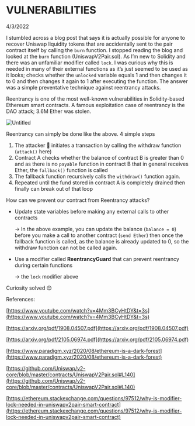 # VULNERABILITIES

4/3/2022

I stumbled across a blog post that says it is actually possible for anyone to recover Uniswap liquidity tokens that are accidentally sent to the pair contract itself by calling the `burn` function. I stopped reading the blog and looked at the `burn` function (UniswapV2Pair.sol). As I’m new to Solidity and there was an unfamiliar modifier called `lock`. I was curious why this is needed in many of their external functions as it’s just seemed to be used as it looks; checks whether the `unlocked` variable equals 1 and then changes it to 0 and then changes it again to 1 after executing the function. The answer was a simple preventative technique against reentrancy attacks.

Reentrancy is one of the most well-known vulnerabilities in Solidity-based Ethereum smart contracts. A famous exploitation case of reentrancy is the DAO attack; 3.6M Ether was stolen. 

![Untitled](VULNERABIL%20ad609/Untitled.png)

Reentrancy can simply be done like the above. 4 simple steps

1. The attacker 🙂 initiates a transaction by calling the withdraw function (`attack()` here)
2. Contract A checks whether the balance of contract B is greater than 0 and as there is no `payable` function in contract B that in general receives Ether, the `fallback()` function is called
3. The fallback function recursively calls the `withdraw()` function again.
4. Repeated until the fund stored in contract A is completely drained then finally can break out of that loop

How can we prevent our contract from Reentrancy attacks?

- Update state variables before making any external calls to other contracts
    
    → In the above example, you can update the balance (`balance = 0`) before you make a call to another contract (`send Ether`) then once the fallback function is called, as the balance is already updated to 0, so the withdraw function can not be called again.
    
- Use a modifier called **ReentrancyGuard** that can prevent reentrancy during certain functions
    
    → the `lock` modifier above 
    

Curiosity solved 😊

References:

[https://www.youtube.com/watch?v=4Mm3BCyHtDY&t=3s](https://www.youtube.com/watch?v=4Mm3BCyHtDY&t=3s)

[https://arxiv.org/pdf/1908.04507.pdf](https://arxiv.org/pdf/1908.04507.pdf)

[https://arxiv.org/pdf/2105.06974.pdf](https://arxiv.org/pdf/2105.06974.pdf)

[https://www.paradigm.xyz/2020/08/ethereum-is-a-dark-forest](https://www.paradigm.xyz/2020/08/ethereum-is-a-dark-forest)

[https://github.com/Uniswap/v2-core/blob/master/contracts/UniswapV2Pair.sol#L140](https://github.com/Uniswap/v2-core/blob/master/contracts/UniswapV2Pair.sol#L140)

[https://ethereum.stackexchange.com/questions/97512/why-is-modifier-lock-needed-in-uniswapv2pair-smart-contract](https://ethereum.stackexchange.com/questions/97512/why-is-modifier-lock-needed-in-uniswapv2pair-smart-contract)